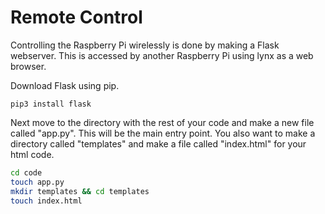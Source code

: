 # Remote Control

Controlling the Raspberry Pi wirelessly is done by making a Flask webserver. This is accessed by another Raspberry Pi using lynx as a web browser.

Download Flask using pip.
```
pip3 install flask
```

Next move to the directory with the rest of your code and make a new file called "app.py". This will be the main entry point. You also want to make a directory called "templates" and make a file called "index.html" for your html code.
```bash
cd code
touch app.py
mkdir templates && cd templates
touch index.html
```
